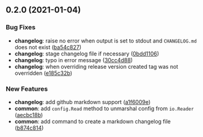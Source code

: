 ## 0.2.0 (2021-01-04)


### Bug Fixes

* **changelog**: raise no error when output is set to stdout and `CHANGELOG.md` does not exist ([ba54c827](https:/github.com/zbindenren/cc/commit/ba54c827d89676615c76700ddd6912fdd54e4c7c))
* **changelog**: stage changelog file if necessary ([0bdd1106](https:/github.com/zbindenren/cc/commit/0bdd11060bcd34ecf1678af86c55f8ba95e63c38))
* **changelog**: typo in error message ([30cc4d88](https:/github.com/zbindenren/cc/commit/30cc4d88cd548532866fa0331394201058080888))
* **changelog**: when overriding release version created tag was not overridden ([e185c32b](https:/github.com/zbindenren/cc/commit/e185c32bf61a0839b9bf044b4dc4cec4e0b878c2))


### New Features

* **changelog**: add github markdown support ([a1f6009e](https:/github.com/zbindenren/cc/commit/a1f6009ea70b23b6c2605c116139b15cd7194c81))
* **common**: add `config.Read` method to unmarshal config from `io.Reader` ([aecbc18b](https:/github.com/zbindenren/cc/commit/aecbc18b6173bf5b1fb1da321fb20af9720c759d))
* **common**: add command to create a markdown changelog file ([b874c814](https:/github.com/zbindenren/cc/commit/b874c814d95f76a77e7ff7de45426bd1c3a3db46))




